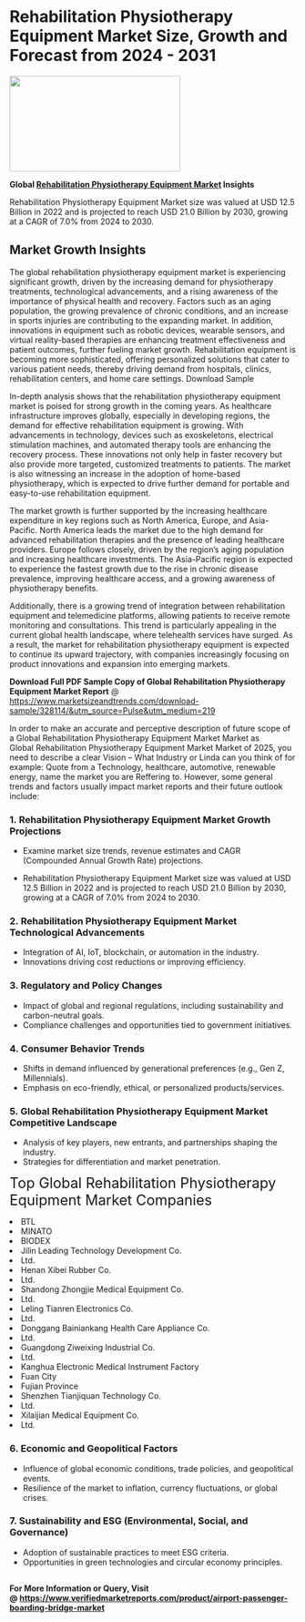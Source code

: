 <H1>Rehabilitation Physiotherapy Equipment Market Size, Growth and Forecast from 2024 - 2031</H1><img class="aligncenter size-medium wp-image-584254" src="https://thirdeyenews.in/wp-content/uploads/2024/09/Global-Market-Research-300x168.jpeg" alt="" width="300" height="168" /><p><strong>Global&nbsp;<a href="https://www.marketsizeandtrends.com/download-sample/328114/&amp;utm_source=Pulse&amp;utm_medium=219">Rehabilitation Physiotherapy Equipment Market</a> Insights</strong></p><p>Rehabilitation Physiotherapy Equipment Market size was valued at USD 12.5 Billion in 2022 and is projected to reach USD 21.0 Billion by 2030, growing at a CAGR of 7.0% from 2024 to 2030.</p><p><h2>Market Growth Insights</h2> <p>The global rehabilitation physiotherapy equipment market is experiencing significant growth, driven by the increasing demand for physiotherapy treatments, technological advancements, and a rising awareness of the importance of physical health and recovery. Factors such as an aging population, the growing prevalence of chronic conditions, and an increase in sports injuries are contributing to the expanding market. In addition, innovations in equipment such as robotic devices, wearable sensors, and virtual reality-based therapies are enhancing treatment effectiveness and patient outcomes, further fueling market growth. Rehabilitation equipment is becoming more sophisticated, offering personalized solutions that cater to various patient needs, thereby driving demand from hospitals, clinics, rehabilitation centers, and home care settings. Download Sample</p> <p>In-depth analysis shows that the rehabilitation physiotherapy equipment market is poised for strong growth in the coming years. As healthcare infrastructure improves globally, especially in developing regions, the demand for effective rehabilitation equipment is growing. With advancements in technology, devices such as exoskeletons, electrical stimulation machines, and automated therapy tools are enhancing the recovery process. These innovations not only help in faster recovery but also provide more targeted, customized treatments to patients. The market is also witnessing an increase in the adoption of home-based physiotherapy, which is expected to drive further demand for portable and easy-to-use rehabilitation equipment.</p> <p>The market growth is further supported by the increasing healthcare expenditure in key regions such as North America, Europe, and Asia-Pacific. North America leads the market due to the high demand for advanced rehabilitation therapies and the presence of leading healthcare providers. Europe follows closely, driven by the region’s aging population and increasing healthcare investments. The Asia-Pacific region is expected to experience the fastest growth due to the rise in chronic disease prevalence, improving healthcare access, and a growing awareness of physiotherapy benefits.</p> <p>Additionally, there is a growing trend of integration between rehabilitation equipment and telemedicine platforms, allowing patients to receive remote monitoring and consultations. This trend is particularly appealing in the current global health landscape, where telehealth services have surged. As a result, the market for rehabilitation physiotherapy equipment is expected to continue its upward trajectory, with companies increasingly focusing on product innovations and expansion into emerging markets.</p> <p></p><p><span class=""><strong>Download Full PDF Sample Copy of Global Rehabilitation Physiotherapy Equipment Market Report</strong> @ <a href="https://www.marketsizeandtrends.com/download-sample/328114/&amp;utm_source=Pulse&amp;utm_medium=219" target="_blank">https://www.marketsizeandtrends.com/download-sample/328114/&amp;utm_source=Pulse&amp;utm_medium=219</a></span></p><p>In order to make an accurate and perceptive description of future scope of a Global&nbsp;Rehabilitation Physiotherapy Equipment Market Market as Global&nbsp;Rehabilitation Physiotherapy Equipment Market Market of 2025, you need to describe a clear Vision &ndash; What Industry or Linda can you think of for example: Quote from a Technology, healthcare, automotive, renewable energy, name the market you are Reffering to. However, some general trends and factors usually impact market reports and their future outlook include:</p><h3>1.&nbsp;<strong>Rehabilitation Physiotherapy Equipment Market Growth Projections</strong></h3><ul><li>Examine market size trends, revenue estimates and CAGR (Compounded Annual Growth Rate) projections.</li><li><p>Rehabilitation Physiotherapy Equipment Market size was valued at USD 12.5 Billion in 2022 and is projected to reach USD 21.0 Billion by 2030, growing at a CAGR of 7.0% from 2024 to 2030.</p></li></ul><h3>2.&nbsp;<strong>Rehabilitation Physiotherapy Equipment Market Technological Advancements</strong></h3><ul><li>Integration of AI, IoT, blockchain, or automation in the industry.</li><li>Innovations driving cost reductions or improving efficiency.</li></ul><h3>3.&nbsp;<strong>Regulatory and Policy Changes</strong></h3><ul><li>Impact of global and regional regulations, including sustainability and carbon-neutral goals.</li><li>Compliance challenges and opportunities tied to government initiatives.</li></ul><h3>4.&nbsp;<strong>Consumer Behavior Trends</strong></h3><ul><li>Shifts in demand influenced by generational preferences (e.g., Gen Z, Millennials).</li><li>Emphasis on eco-friendly, ethical, or personalized products/services.</li></ul><h3>5.&nbsp;<strong>Global Rehabilitation Physiotherapy Equipment Market Competitive Landscape</strong></h3><ul><li>Analysis of key players, new entrants, and partnerships shaping the industry.</li><li>Strategies for differentiation and market penetration.</li></ul><p data-pm-slice="1 1 []"><span style="color: inherit; font-family: inherit; font-size: 25px;">Top Global Rehabilitation Physiotherapy Equipment Market Companies</span></p><div class="" data-test-id=""><p><li>BTL</li><li> MINATO</li><li> BIODEX</li><li> Jilin Leading Technology Development Co.</li><li> Ltd.</li><li> Henan Xibei Rubber Co.</li><li> Ltd.</li><li> Shandong Zhongjie Medical Equipment Co.</li><li> Ltd.</li><li> Leling Tianren Electronics Co.</li><li> Ltd.</li><li> Donggang Bainiankang Health Care Appliance Co.</li><li> Ltd.</li><li> Guangdong Ziweixing Industrial Co.</li><li> Ltd.</li><li> Kanghua Electronic Medical Instrument Factory</li><li> Fuan City</li><li> Fujian Province</li><li> Shenzhen Tianjiquan Technology Co.</li><li> Ltd.</li><li> Xilaijian Medical Equipment Co.</li><li> Ltd.</li></p></div><h3>6.&nbsp;<strong>Economic and Geopolitical Factors</strong></h3><ul><li>Influence of global economic conditions, trade policies, and geopolitical events.</li><li>Resilience of the market to inflation, currency fluctuations, or global crises.</li></ul><h3>7.&nbsp;<strong>Sustainability and ESG (Environmental, Social, and Governance)</strong></h3><ul><li>Adoption of sustainable practices to meet ESG criteria.</li><li>Opportunities in green technologies and circular economy principles.</li></ul><h2><strong style="font-size: 14px;">For More Information or Query, Visit @&nbsp;</strong><a style="background-color: #ffffff; font-size: 14px;" href="https://www.marketsizeandtrends.com/report/rehabilitation-physiotherapy-equipment-market/" target="_blank">https://www.verifiedmarketreports.com/product/airport-passenger-boarding-bridge-market</a></h2>
